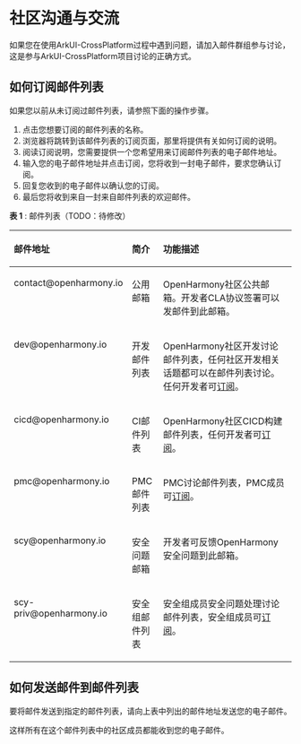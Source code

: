 # 社区沟通与交流

如果您在使用ArkUI-CrossPlatform过程中遇到问题，请加入邮件群组参与讨论，这是参与ArkUI-CrossPlatform项目讨论的正确方式。

## 如何订阅邮件列表

如果您以前从未订阅过邮件列表，请参照下面的操作步骤。

1.  点击您想要订阅的邮件列表的名称。
2.  浏览器将跳转到该邮件列表的订阅页面，那里将提供有关如何订阅的说明。
3.  阅读订阅说明，您需要提供一个您希望用来订阅邮件列表的电子邮件地址。
4.  输入您的电子邮件地址并点击订阅，您将收到一封电子邮件，要求您确认订阅。
5.  回复您收到的电子邮件以确认您的订阅。
6.  最后您将收到来自一封来自邮件列表的欢迎邮件。

**表 1**  : 邮件列表（TODO：待修改）

<table><thead align="left"><tr id="row16871202215210"><th class="cellrowborder" valign="top" width="20.757924207579244%" id="mcps1.2.4.1.1"><p id="p128719221213"><a name="p128719221213"></a><a name="p128719221213"></a>邮件地址</p>
</th>
<th class="cellrowborder" valign="top" width="11.65883411658834%" id="mcps1.2.4.1.2"><p id="p9227211844"><a name="p9227211844"></a><a name="p9227211844"></a>简介</p>
</th>
<th class="cellrowborder" valign="top" width="67.58324167583241%" id="mcps1.2.4.1.3"><p id="p28717224216"><a name="p28717224216"></a><a name="p28717224216"></a>功能描述</p>
</th>
</tr>
</thead>
<tbody><tr id="row1487115222219"><td class="cellrowborder" valign="top" width="20.757924207579244%" headers="mcps1.2.4.1.1 "><p id="p142153615915"><a name="p142153615915"></a><a name="p142153615915"></a>contact@openharmony.io</p>
</td>
<td class="cellrowborder" valign="top" width="11.65883411658834%" headers="mcps1.2.4.1.2 "><p id="p72211218412"><a name="p72211218412"></a><a name="p72211218412"></a>公用邮箱</p>
</td>
<td class="cellrowborder" valign="top" width="67.58324167583241%" headers="mcps1.2.4.1.3 "><p id="p1087114221623"><a name="p1087114221623"></a><a name="p1087114221623"></a><span id="text11580114031511"><a name="text11580114031511"></a><a name="text11580114031511"></a>OpenHarmony</span>社区公共邮箱。<span>开发者CLA协议签署可以发邮件到此邮箱。</span></p>
</td>
</tr>
<tr id="row107737404215"><td class="cellrowborder" valign="top" width="20.757924207579244%" headers="mcps1.2.4.1.1 "><p id="p148951611957"><a name="p148951611957"></a><a name="p148951611957"></a>dev@openharmony.io</p>
</td>
<td class="cellrowborder" valign="top" width="11.65883411658834%" headers="mcps1.2.4.1.2 "><p id="p822122113410"><a name="p822122113410"></a><a name="p822122113410"></a>开发邮件列表</p>
</td>
<td class="cellrowborder" valign="top" width="67.58324167583241%" headers="mcps1.2.4.1.3 "><p id="p16774144174210"><a name="p16774144174210"></a><a name="p16774144174210"></a><span id="text20103211124216"><a name="text20103211124216"></a><a name="text20103211124216"></a>OpenHarmony</span><span>社区开发讨论邮件列表，任何社区开发相关话题都可以在邮件列表讨论。任何开发者可</span><a href="https://lists.openatom.io/postorius/lists/dev.openharmony.io" target="_blank" rel="noopener noreferrer">订阅</a><span>。</span></p>
</td>
</tr>
<tr id="row7871622728"><td class="cellrowborder" valign="top" width="20.757924207579244%" headers="mcps1.2.4.1.1 "><p id="p44601613113817"><a name="p44601613113817"></a><a name="p44601613113817"></a>cicd@openharmony.io</p>
</td>
<td class="cellrowborder" valign="top" width="11.65883411658834%" headers="mcps1.2.4.1.2 "><p id="p222202115413"><a name="p222202115413"></a><a name="p222202115413"></a>CI邮件列表</p>
</td>
<td class="cellrowborder" valign="top" width="67.58324167583241%" headers="mcps1.2.4.1.3 "><p id="p16871822628"><a name="p16871822628"></a><a name="p16871822628"></a><span id="text174641244154914"><a name="text174641244154914"></a><a name="text174641244154914"></a>OpenHarmony</span>社区CICD构建邮件列表，任何开发者可<a href="https://lists.openatom.io/postorius/lists/cicd.openharmony.io" target="_blank" rel="noopener noreferrer">订阅</a>。</p>
</td>
</tr>
<tr id="row8715135275716"><td class="cellrowborder" valign="top" width="20.757924207579244%" headers="mcps1.2.4.1.1 "><p id="p3716452175711"><a name="p3716452175711"></a><a name="p3716452175711"></a>pmc@openharmony.io</p>
</td>
<td class="cellrowborder" valign="top" width="11.65883411658834%" headers="mcps1.2.4.1.2 "><p id="p112292113412"><a name="p112292113412"></a><a name="p112292113412"></a>PMC邮件列表</p>
</td>
<td class="cellrowborder" valign="top" width="67.58324167583241%" headers="mcps1.2.4.1.3 "><p id="p1571612525573"><a name="p1571612525573"></a><a name="p1571612525573"></a>PMC讨论邮件列表，PMC成员可<a href="https://lists.openatom.io/postorius/lists/pmc.openharmony.io/" target="_blank" rel="noopener noreferrer">订阅</a>。</p>
</td>
</tr>
<tr id="row77591655145717"><td class="cellrowborder" valign="top" width="20.757924207579244%" headers="mcps1.2.4.1.1 "><p id="p311833519387"><a name="p311833519387"></a><a name="p311833519387"></a>scy@openharmony.io</p>
</td>
<td class="cellrowborder" valign="top" width="11.65883411658834%" headers="mcps1.2.4.1.2 "><p id="p11530134203816"><a name="p11530134203816"></a><a name="p11530134203816"></a>安全问题邮箱</p>
</td>
<td class="cellrowborder" valign="top" width="67.58324167583241%" headers="mcps1.2.4.1.3 "><p id="p20127152355810"><a name="p20127152355810"></a><a name="p20127152355810"></a>开发者可反馈<span id="text162005351389"><a name="text162005351389"></a><a name="text162005351389"></a>OpenHarmony</span>安全问题到此邮箱。</p>
</td>
</tr>
<tr id="row1713010314581"><td class="cellrowborder" valign="top" width="20.757924207579244%" headers="mcps1.2.4.1.1 "><p id="p311943316586"><a name="p311943316586"></a><a name="p311943316586"></a>scy-priv@openharmony.io</p>
</td>
<td class="cellrowborder" valign="top" width="11.65883411658834%" headers="mcps1.2.4.1.2 "><p id="p10231211144"><a name="p10231211144"></a><a name="p10231211144"></a>安全组邮件列表</p>
</td>
<td class="cellrowborder" valign="top" width="67.58324167583241%" headers="mcps1.2.4.1.3 "><p id="p17119183319584"><a name="p17119183319584"></a><a name="p17119183319584"></a>安全组成员安全问题处理讨论邮件列表，安全组成员可<a href="https://lists.openatom.io/postorius/lists/scy-priv.openharmony.io/" target="_blank" rel="noopener noreferrer">订阅</a>。</p>
</td>
</tr>
</tbody>
</table>

## 如何发送邮件到邮件列表

要将邮件发送到指定的邮件列表，请向上表中列出的邮件地址发送您的电子邮件。

这样所有在这个邮件列表中的社区成员都能收到您的电子邮件。

